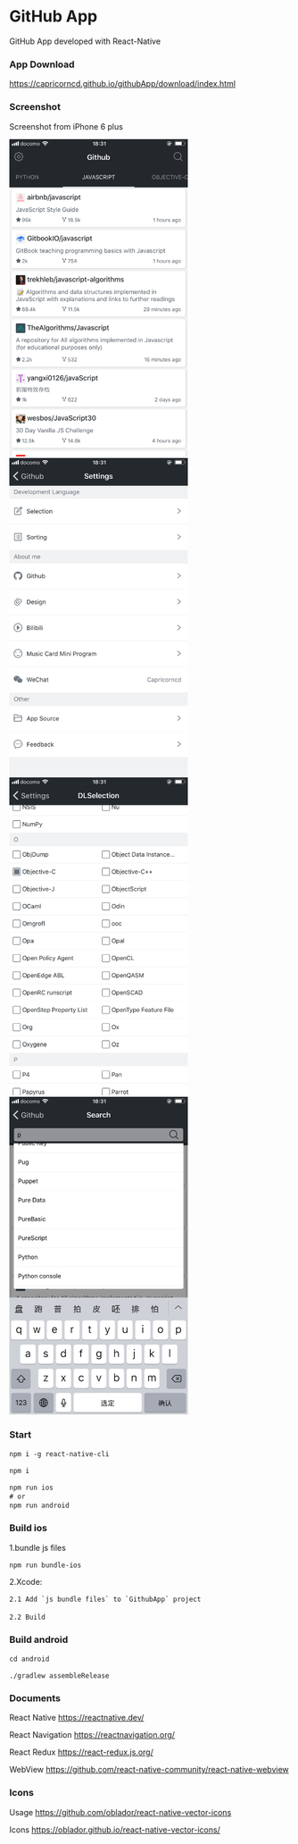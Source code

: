 # GitHub App

GitHub App developed with React-Native

### App Download

https://capricorncd.github.io/githubApp/download/index.html

### Screenshot

Screenshot from iPhone 6 plus

<img src="./download/screenshot001.png" width="320"/>
<img src="./download/screenshot002.png" width="320"/>
<img src="./download/screenshot003.png" width="320"/>
<img src="./download/screenshot004.png" width="320"/>

### Start

```
npm i -g react-native-cli
```

```
npm i
```

```
npm run ios
# or
npm run android
```

### Build ios

1.bundle js files

```
npm run bundle-ios
```

2.Xcode: 

    2.1 Add `js bundle files` to `GithubApp` project

    2.2 Build
    
### Build android

```
cd android
```

```
./gradlew assembleRelease
```

### Documents

React Native https://reactnative.dev/

React Navigation https://reactnavigation.org/

React Redux https://react-redux.js.org/

WebView https://github.com/react-native-community/react-native-webview

### Icons

Usage https://github.com/oblador/react-native-vector-icons

Icons https://oblador.github.io/react-native-vector-icons/

